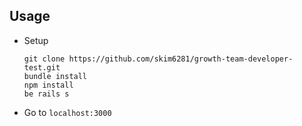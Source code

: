 ## Usage
- Setup
  ```
  git clone https://github.com/skim6281/growth-team-developer-test.git
  bundle install
  npm install
  be rails s
  ```
- Go to `localhost:3000`
